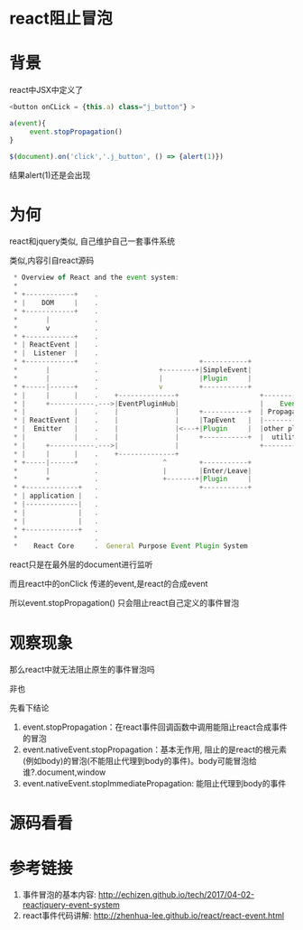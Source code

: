 # react阻止冒泡

# 背景

react中JSX中定义了

```javascript
<button onCLick = {this.a) class="j_button"} >
```

```javascript
a(event){
     event.stopPropagation()
}

$(document).on('click','.j_button', () => {alert(1)})
```

结果alert(1)还是会出现

# 为何

react和jquery类似, 自己维护自己一套事件系统

类似,内容引自react源码

```javascript
 * Overview of React and the event system:
 *
 * +------------+    .
 * |    DOM     |    .
 * +------------+    .
 *       |           .
 *       v           .
 * +------------+    .
 * | ReactEvent |    .
 * |  Listener  |    .
 * +------------+    .                         +-----------+
 *       |           .               +--------+|SimpleEvent|
 *       |           .               |         |Plugin     |
 * +-----|------+    .               v         +-----------+
 * |     |      |    .    +--------------+                    +------------+
 * |     +-----------.--->|EventPluginHub|                    |    Event   |
 * |            |    .    |              |     +-----------+  | Propagators|
 * | ReactEvent |    .    |              |     |TapEvent   |  |------------|
 * |  Emitter   |    .    |              |<---+|Plugin     |  |other plugin|
 * |            |    .    |              |     +-----------+  |  utilities |
 * |     +-----------.--->|              |                    +------------+
 * |     |      |    .    +--------------+
 * +-----|------+    .                ^        +-----------+
 *       |           .                |        |Enter/Leave|
 *       +           .                +-------+|Plugin     |
 * +-------------+   .                         +-----------+
 * | application |   .
 * |-------------|   .
 * |             |   .
 * |             |   .
 * +-------------+   .
 *                   .
 *    React Core     .  General Purpose Event Plugin System
```

react只是在最外层的document进行监听

而且react中的onClick 传递的event,是react的合成event

所以event.stopPropagation() 只会阻止react自己定义的事件冒泡

# 观察现象

那么react中就无法阻止原生的事件冒泡吗

非也

先看下结论

1. event.stopPropagation：在react事件回调函数中调用能阻止react合成事件的冒泡
2. event.nativeEvent.stopPropagation：基本无作用, 阻止的是react的根元素(例如body)的冒泡(不能阻止代理到body的事件)。body可能冒泡给谁?.document,window
3. event.nativeEvent.stopImmediatePropagation: 能阻止代理到body的事件

# 源码看看



# 参考链接

1. 事件冒泡的基本内容: http://echizen.github.io/tech/2017/04-02-reactjquery-event-system
2. react事件代码讲解: http://zhenhua-lee.github.io/react/react-event.html